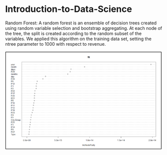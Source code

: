 # Introduction-to-Data-Science

Random Forest: A random forest is an ensemble of decision trees created using random variable selection and bootstrap aggregating. At each node of the tree, the split is created according to the random subset of the variables. We applied this algorithm on the training data set, setting the ntree parameter to 1000 with respect to revenue. 

![](Random_Forest.PNG)


